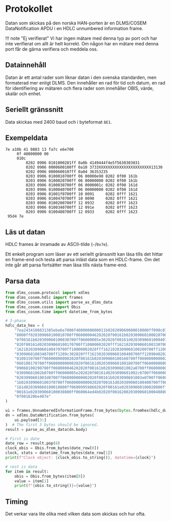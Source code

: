 # Protokollet

Datan som skickas på den norska HAN-porten är en DLMS/COSEM DataNotification APDU i en 
HDLC unnumbered information frame.

!!! note "Ej verifierat"
    Vi har ingen mätare med denna typ av port och har inte verifierat om allt är helt korrekt.
    Om någon har en mätare med denna port får de gärna verifiera och meddela oss.

## Datainnehåll

Datan är ett antal rader som liknar datan i den svenska standarden, men formaterad 
mer enligt DLMS. Den innehåller en rad för tid och datum, en rad för identifiering av mätaren
och flera rader som innehåller OBIS, värde, skalär och enhet.

## Seriellt gränssnitt

Data skickas med 2400 baud och i byteformat `8E1`.

## Exempeldata

```
7e a10b 41 0883 13 fa7c e6e700
     0f 40000000 00
     010c
         0202 0906 0101000281ff 0a0b 4149444f4e5f5630303031
         0202 0906 0000600100ff 0a10 3733XXXXXXXXXXXXXXXXXXXXXXX13130
         0202 0906 0000600107ff 0a04 36353235
         0203 0906 0100010700ff 06 00000e90 0202 0f00 161b
         0203 0906 0100020700ff 06 00000000 0202 0f00 161b
         0203 0906 0100030700ff 06 0000001c 0202 0f00 161d
         0203 0906 0100040700ff 06 00000000 0202 0f00 161d
         0203 0906 01001f0700ff 10 0091     0202 0fff 1621
         0203 0906 0100470700ff 10 0090     0202 0fff 1621
         0203 0906 0100200700ff 12 0932     0202 0fff 1623
         0203 0906 0100340700ff 12 091e     0202 0fff 1623
         0203 0906 0100480700ff 12 0933     0202 0fff 1623
 95d4 7e

```
## Läs ut datan

HDLC frames är inramade av ASCII-tilde (`~`/`0x7e`).

Ett enkelt program som läser av ett seriellt gränssnitt kan läsa tills det hittar en 
frame-end och testa att parsa inläst data som en HDLC-frame. Om det inte går att parsa 
fortsätter man läsa tills nästa frame-end.

## Parsa data

```python
from dlms_cosem.protocol import xdlms
from dlms_cosem.hdlc import frames
from dlms_cosem.utils import parse_as_dlms_data
from dlms_cosem.cosem import Obis
from dlms_cosem.time import datetime_from_bytes

# 3-phase
hdlc_data_hex = (
    "7ea2434108831385ebe6e7000f4000000000011b020209060000010000ff090c07e30c1001073b28ff"
    "8000ff020309060100010700ff060000046202020f00161b020309060100020700ff06000000000202"
    "0f00161b020309060100030700ff06000005e302020f00161d020309060100040700ff060000000002"
    "020f00161d0203090601001f0700ff10000002020fff1621020309060100330700ff10004b02020fff"
    "1621020309060100470700ff10000002020fff1621020309060100200700ff12090302020fff162302"
    "0309060100340700ff1209c302020fff1623020309060100480700ff12090402020fff162302030906"
    "0100150700ff060000000002020f00161b020309060100160700ff060000000002020f00161b020309"
    "060100170700ff060000000002020f00161d020309060100180700ff060000000002020f00161d0203"
    "09060100290700ff060000046202020f00161b0203090601002a0700ff060000000002020f00161b02"
    "03090601002b0700ff06000005e202020f00161d0203090601002c0700ff060000000002020f00161d"
    "0203090601003d0700ff060000000002020f00161b0203090601003e0700ff060000000002020f0016"
    "1b0203090601003f0700ff060000000002020f00161d020309060100400700ff060000000002020f00"
    "161d020309060100010800ff060099598602020f00161e020309060100020800ff060000000802020f"
    "00161e020309060100030800ff060064ed4b02020f001620020309060100040800ff06000000050202"
    "0f001620be407e"
)

ui = frames.UnnumberedInformationFrame.from_bytes(bytes.fromhex(hdlc_data_hex))
dn = xdlms.DataNotification.from_bytes(
    ui.payload[3:]
)  # The first 3 bytes should be ignored.
result = parse_as_dlms_data(dn.body)

# First is date
date_row = result.pop(0)
clock_obis = Obis.from_bytes(date_row[0])
clock, stats = datetime_from_bytes(date_row[1])
print(f"Clock object: {clock_obis.to_string()}, datetime={clock}")

# rest is data
for item in result:
    obis = Obis.from_bytes(item[0])
    value = item[1]
    print(f"{obis.to_string()}={value}")

```
## Timing

Det verkar vara lite olika med vilken data som skickas och hur ofta.
